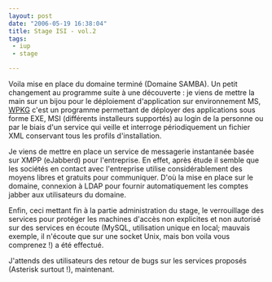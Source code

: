 ```yaml
---
layout: post
date: "2006-05-19 16:38:04"
title: Stage ISI - vol.2
tags:
 - iup
 - stage

---
```


Voila mise en place du domaine terminé (Domaine SAMBA). Un petit changement au programme suite à une découverte : je viens de mettre la main sur un bijou pour le déploiement d'application sur environnement MS, [WPKG](http://wpkg.org/) c'est un programme permettant de déployer des applications sous forme EXE, MSI (différents installeurs supportés) au login de la personne ou par le biais d'un service qui veille et interroge périodiquement un fichier XML conservant tous les profils d'installation.

Je viens de mettre en place un service de messagerie instantanée basée sur XMPP (eJabberd) pour l'entreprise. En effet, après étude il semble que les sociétés en contact avec l'entreprise utilise considérablement des moyens libres et gratuits pour communiquer. D'où la mise en place sur le domaine, connexion à LDAP pour fournir automatiquement les comptes jabber aux utilisateurs du domaine.

Enfin, ceci mettant fin à la partie administration du stage, le verrouillage des services pour protéger les machines d'accès non explicites et non autorisé sur des services en écoute (MySQL, utilisation unique en local; mauvais exemple, il n'écoute que sur une socket Unix, mais bon voila vous comprenez !) a été effectué.

J'attends des utilisateurs des retour de bugs sur les services proposés (Asterisk surtout !), maintenant.
